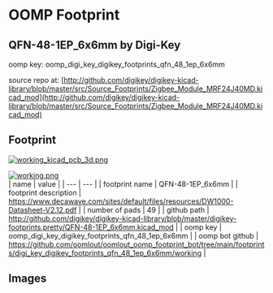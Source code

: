 # OOMP Footprint  
## QFN-48-1EP_6x6mm  by Digi-Key  
  
oomp key: oomp_digi_key_digikey_footprints_qfn_48_1ep_6x6mm  
  
source repo at: [http://github.com/digikey/digikey-kicad-library/blob/master/src/Source_Footprints/Zigbee_Module_MRF24J40MD.kicad_mod](http://github.com/digikey/digikey-kicad-library/blob/master/src/Source_Footprints/Zigbee_Module_MRF24J40MD.kicad_mod)  
## Footprint  
  
[![working_kicad_pcb_3d.png](working_kicad_pcb_3d_600.png)](working_kicad_pcb_3d.png)  
  
[![working.png](working_600.png)](working.png)  
| name | value | 
| --- | --- | 
| footprint name | QFN-48-1EP_6x6mm | 
| footprint description | https://www.decawave.com/sites/default/files/resources/DW1000-Datasheet-V2.12.pdf | 
| number of pads | 49 | 
| github path | http://github.com/digikey/digikey-kicad-library/blob/master/digikey-footprints.pretty/QFN-48-1EP_6x6mm.kicad_mod | 
| oomp key | oomp_digi_key_digikey_footprints_qfn_48_1ep_6x6mm | 
| oomp bot github | https://github.com/oomlout/oomlout_oomp_footprint_bot/tree/main/footprints/digi_key_digikey_footprints_qfn_48_1ep_6x6mm/working | 
## Images  
